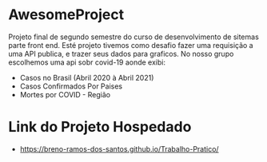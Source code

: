 # AwesomeProject
Projeto final de segundo semestre do curso de desenvolvimento de sitemas parte front end. Esté projeto tivemos
como desafio fazer uma requisição a uma API publica, e trazer seus dados para graficos. No nosso grupo escolhemos
uma api sobr covid-19 aonde exibi:
 * Casos no Brasil (Abril 2020 à Abril 2021)
 * Casos Confirmados Por Paises
 * Mortes por COVID - Região

# Link do Projeto Hospedado
 * https://breno-ramos-dos-santos.github.io/Trabalho-Pratico/

